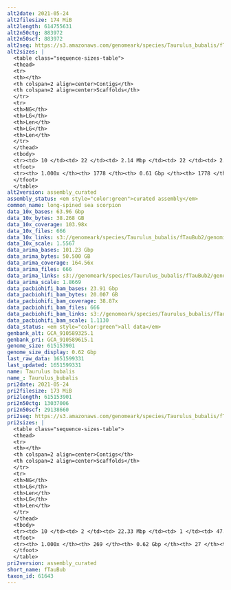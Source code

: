 ```yaml
---
alt2date: 2021-05-24
alt2filesize: 174 MiB
alt2length: 614755631
alt2n50ctg: 883972
alt2n50scf: 883972
alt2seq: https://s3.amazonaws.com/genomeark/species/Taurulus_bubalis/fTauBub2/assembly_curated/fTauBub2.alt.cur.20210524.fasta.gz
alt2sizes: |
  <table class="sequence-sizes-table">
  <thead>
  <tr>
  <th></th>
  <th colspan=2 align=center>Contigs</th>
  <th colspan=2 align=center>Scaffolds</th>
  </tr>
  <tr>
  <th>NG</th>
  <th>LG</th>
  <th>Len</th>
  <th>LG</th>
  <th>Len</th>
  </tr>
  </thead>
  <tbody>
  <tr><td> 10 </td><td> 22 </td><td> 2.14 Mbp </td><td> 22 </td><td> 2.14 Mbp </td></tr>  <tr><td> 20 </td><td> 55 </td><td> 1.70 Mbp </td><td> 55 </td><td> 1.70 Mbp </td></tr>  <tr><td> 30 </td><td> 97 </td><td> 1.31 Mbp </td><td> 97 </td><td> 1.31 Mbp </td></tr>  <tr><td> 40 </td><td> 148 </td><td> 1.07 Mbp </td><td> 148 </td><td> 1.07 Mbp </td></tr>  <tr style="background-color:#cccccc;"><td> 50 </td><td> 211 </td><td> 0.88 Mbp </td><td> 211 </td><td> 0.88 Mbp </td></tr>  <tr><td> 60 </td><td> 292 </td><td> 0.65 Mbp </td><td> 292 </td><td> 0.65 Mbp </td></tr>  <tr><td> 70 </td><td> 403 </td><td> 477.39 Kbp </td><td> 403 </td><td> 477.39 Kbp </td></tr>  <tr><td> 80 </td><td> 555 </td><td> 335.97 Kbp </td><td> 555 </td><td> 335.97 Kbp </td></tr>  <tr><td> 90 </td><td> 801 </td><td> 178.49 Kbp </td><td> 801 </td><td> 178.49 Kbp </td></tr>  <tr><td> 100 </td><td> 1777 </td><td> 6.56 Kbp </td><td> 1777 </td><td> 6.56 Kbp </td></tr>  </tbody>
  <tfoot>
  <tr><th> 1.000x </th><th> 1778 </th><th> 0.61 Gbp </th><th> 1778 </th><th> 0.61 Gbp </th></tr>
  </tfoot>
  </table>
alt2version: assembly_curated
assembly_status: <em style="color:green">curated assembly</em>
common_name: long-spined sea scorpion
data_10x_bases: 63.96 Gbp
data_10x_bytes: 38.268 GB
data_10x_coverage: 103.98x
data_10x_files: 666
data_10x_links: s3://genomeark/species/Taurulus_bubalis/fTauBub2/genomic_data/10x/<br>
data_10x_scale: 1.5567
data_arima_bases: 101.23 Gbp
data_arima_bytes: 50.500 GB
data_arima_coverage: 164.56x
data_arima_files: 666
data_arima_links: s3://genomeark/species/Taurulus_bubalis/fTauBub2/genomic_data/arima/<br>
data_arima_scale: 1.8669
data_pacbiohifi_bam_bases: 23.91 Gbp
data_pacbiohifi_bam_bytes: 20.007 GB
data_pacbiohifi_bam_coverage: 38.87x
data_pacbiohifi_bam_files: 666
data_pacbiohifi_bam_links: s3://genomeark/species/Taurulus_bubalis/fTauBub2/genomic_data/pacbiohifi_bam/<br>
data_pacbiohifi_bam_scale: 1.1130
data_status: <em style="color:green">all data</em>
genbank_alt: GCA_910589325.1
genbank_pri: GCA_910589615.1
genome_size: 615153901
genome_size_display: 0.62 Gbp
last_raw_data: 1651599331
last_updated: 1651599331
name: Taurulus bubalis
name_: Taurulus_bubalis
pri2date: 2021-05-24
pri2filesize: 173 MiB
pri2length: 615153901
pri2n50ctg: 13037006
pri2n50scf: 29138660
pri2seq: https://s3.amazonaws.com/genomeark/species/Taurulus_bubalis/fTauBub2/assembly_curated/fTauBub2.pri.cur.20210524.fasta.gz
pri2sizes: |
  <table class="sequence-sizes-table">
  <thead>
  <tr>
  <th></th>
  <th colspan=2 align=center>Contigs</th>
  <th colspan=2 align=center>Scaffolds</th>
  </tr>
  <tr>
  <th>NG</th>
  <th>LG</th>
  <th>Len</th>
  <th>LG</th>
  <th>Len</th>
  </tr>
  </thead>
  <tbody>
  <tr><td> 10 </td><td> 2 </td><td> 22.33 Mbp </td><td> 1 </td><td> 47.70 Mbp </td></tr>  <tr><td> 20 </td><td> 5 </td><td> 18.74 Mbp </td><td> 2 </td><td> 43.50 Mbp </td></tr>  <tr><td> 30 </td><td> 9 </td><td> 16.21 Mbp </td><td> 4 </td><td> 30.39 Mbp </td></tr>  <tr><td> 40 </td><td> 13 </td><td> 15.53 Mbp </td><td> 6 </td><td> 29.55 Mbp </td></tr>  <tr style="background-color:#cccccc;"><td> 50 </td><td> 17 </td><td style="background-color:#88ff88;"> 13.04 Mbp </td><td> 8 </td><td style="background-color:#88ff88;"> 29.14 Mbp </td></tr>  <tr><td> 60 </td><td> 23 </td><td> 9.77 Mbp </td><td> 10 </td><td> 28.35 Mbp </td></tr>  <tr><td> 70 </td><td> 31 </td><td> 6.17 Mbp </td><td> 12 </td><td> 27.68 Mbp </td></tr>  <tr><td> 80 </td><td> 47 </td><td> 2.72 Mbp </td><td> 15 </td><td> 24.36 Mbp </td></tr>  <tr><td> 90 </td><td> 80 </td><td> 1.09 Mbp </td><td> 17 </td><td> 22.72 Mbp </td></tr>  <tr><td> 100 </td><td> 268 </td><td> 11.08 Kbp </td><td> 26 </td><td> 16.83 Kbp </td></tr>  </tbody>
  <tfoot>
  <tr><th> 1.000x </th><th> 269 </th><th> 0.62 Gbp </th><th> 27 </th><th> 0.62 Gbp </th></tr>
  </tfoot>
  </table>
pri2version: assembly_curated
short_name: fTauBub
taxon_id: 61643
---
```

